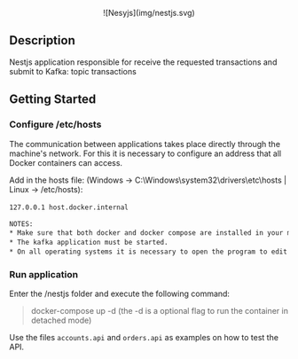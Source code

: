 <p align="center">
	![Nesyjs](img/nestjs.svg)
</p>


## Description

Nestjs application responsible for receive the requested transactions and submit to Kafka: topic transactions

## Getting Started

### Configure /etc/hosts

The communication between applications takes place directly through the machine's network. For this it is necessary to configure an address that all Docker containers can access.

Add in the hosts file: (Windows -> C:\Windows\system32\drivers\etc\hosts | Linux -> /etc/hosts):

`127.0.0.1 host.docker.internal`

```bash
NOTES:
* Make sure that both docker and docker compose are installed in your machine in order to run the application.
* The kafka application must be started.
* On all operating systems it is necessary to open the program to edit the hosts as the machine's Administrator or root.
```

### Run application

Enter the /nestjs folder and execute the following command:

> docker-compose up -d (the -d is a optional flag to run the container in detached mode)

Use the files `accounts.api` and `orders.api` as examples on how to test the API.

